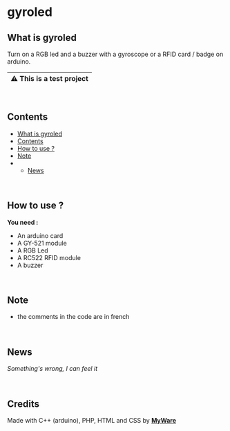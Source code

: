 # gyroled

What is gyroled
---------------------
Turn on a RGB led and a buzzer with a gyroscope or a RFID card / badge on arduino.

| :warning: This is a test project 
|---

<br>

Contents
-------------------

- <a href="https://github.com/MyWare386/gyroled#what-is-gyroled">What is gyroled</a>
- <a href="https://github.com/MyWare386/gyroled#contents">Contents</a>
- <a href="https://github.com/MyWare386/gyroled#how-to-use-">How to use ?</a>
- <a href="https://github.com/MyWare386/gyroled#note">Note</a>
- - <a href="https://github.com/MyWare386/gyroled#news">News</a>

<br>

How to use ?
--------------------

**You need :**

- An arduino card
- A GY-521 module
- A RGB Led
- A RC522 RFID module
- A buzzer

<br>

Note
-------------------

- the comments in the code are in french

<br>

News
------------------

_Something's wrong, I can feel it_

<br>

Credits
--------------------

Made with C++ (arduino), PHP, HTML and CSS by <a href="https://myware386.github.io/myware-website/">**MyWare**</a>
